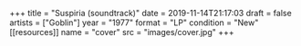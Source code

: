 +++
title = "Suspiria (soundtrack)"
date = 2019-11-14T21:17:03
draft = false
artists = ["Goblin"]
year = "1977"
format = "LP"
condition = "New"
[[resources]]
  name = "cover"
  src = "images/cover.jpg"
+++
